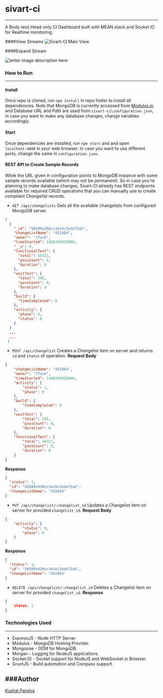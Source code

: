 # sivart-ci
---
A Body-less Head-only CI Dashboard built with MEAN stack and Socket.IO for Realtime monitoring.

####View Streams
![Sivart-CI Main View](http://i.imgur.com/5XaqeqO.png)

####Expand Stream

![enter image description here](http://i.imgur.com/7LMk7na.png)

### How to Run
---
#### Install
Once repo is cloned, run `npm install` in repo folder to install all dependencies. Note that MongoDB is currently accessed from [Modulus.io](https://modulus.io/) and Database URL and Path are used from `sivart-ci\configuration.json`, in case you want to make any database changes, change variables accordingly.

#### Start
Once dependencies are installed, run `npm start` and and open `localhost:4000` in your web browser. In case you want to use different ports, change the same in `configuration.json`.

#### REST API to Create Sample Records

While the URL given in configuration points  to MongoDB instance with some sample records available (which may not be permanent). So in case you're planning to make database changes, Sivart-CI already has REST endpoints available for required CRUD operations that you can manually use to create compliant _Changelist_ records.

* `GET /api/changelists`
Gets all the available changelists from configured MongoDB server.
```json
[
  {
    "_id": "56589a208cc3ec6c2ede72a3",
    "changeListName": "432464",
    "owner": "JTuck",
    "timeStarted": 1400299920000,
    "__v": 0,
    "functionalTest": {
      "total": 16321,
      "passCount": 0,
      "duration": 0
    },
    "unitTest": {
      "total": 345,
      "passCount": 0,
      "duration": 0
    },
    "build": {
      "timeCompleted": 0
    },
    "activity": {
      "phase": 0,
      "status": 0
    }
  }
  ...
  ...
 ]
```
* `POST /api/changelist`
Creates a Changelist item on server and returns `id` and `status` of operation.
**Request Body**
```json
{
    "changeListName": "432464",
    "owner": "JTuck",
    "timeStarted": 1400299920000,
    "activity": {
        "status": 1,
        "phase": 0
    },
    "build": {
        "timeCompleted": 0
    },
    "unitTest": {
        "total": 345,
        "passCount": 0,
        "duration": 0
    },
    "functionalTest": {
        "total": 16321,
        "passCount": 0,
        "duration": 0
    }
}
```
**Response**
```json
{
  "status": 1,
  "id": "56589a938cc3ec6c2ede72a4",
  "changeListName": "432463"
}
```
* `PUT /api/changelist/:changelist_id`
Updates a Changelist item on server for provided `changelist_id`.
**Request  Body**
```json
{
    "activity": {
        "status": 0,
        "phase": 0
    }
}
```
**Response**
```json
{
  "status": 1,
  "id": "56589a938cc3ec6c2ede72a4",
  "changeListName": "432463"
}
```
* `DELETE /api/changelist/:changelist_id`
Deletes a Changelist item on server for provided `changelist_id`.
**Response**
```json
{
	status: 1
}
```
### Technologies Used
---
- ExpressJS - Node HTTP Server.
- Modulus - MongoDB Hosting Provider.
- Mongoose - ODM for MongoDB.
- Morgan - Logging for NodeJS applications.
- Socket.IO - Socket support for NodeJS and WebSocket in Browser.
- GruntJS - Build automation and Compass support.

###Author
---
[Kushal Pandya](https://doublslash.com)
